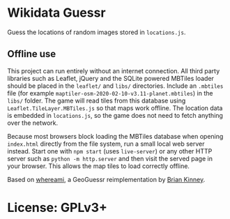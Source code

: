Wikidata Guessr
===============

Guess the locations of random images stored in `locations.js`.

Offline use
-----------

This project can run entirely without an internet connection. All third party
libraries such as Leaflet, jQuery and the SQLite powered MBTiles loader should
be placed in the `leaflet/` and `libs/` directories.  Include an `.mbtiles`
file (for example `maptiler-osm-2020-02-10-v3.11-planet.mbtiles`) in the `libs/` folder.  The game
will read tiles from this database using `Leaflet.TileLayer.MBTiles.js` so that
maps work offline.  The location data is embedded in `locations.js`, so the
game does not need to fetch anything over the network.

Because most browsers block loading the MBTiles database when opening `index.html` directly from the file system, run a small local web server instead.  Start one with `npm start` (uses `live-server`) or any other HTTP server such as `python -m http.server` and then visit the served page in your browser.  This allows the map tiles to load correctly offline.

Based on [whereami](https://github.com/webdevbrian/whereami), a GeoGuessr reimplementation by [Brian Kinney](http://www.thebriankinney.com/).

License: GPLv3+
===============
